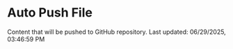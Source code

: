 # Auto Push File

Content that will be pushed to GitHub repository.
Last updated: 06/29/2025, 03:46:59 PM